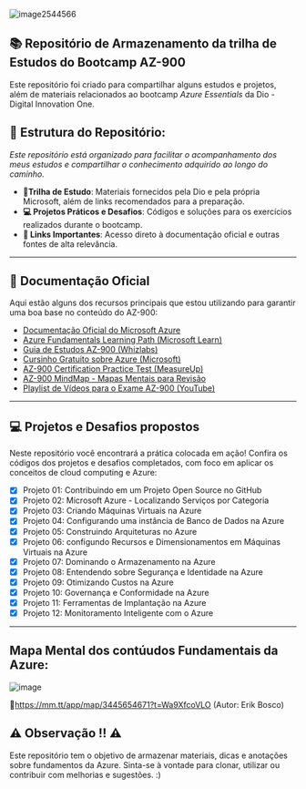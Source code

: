 
![image2544566](https://github.com/user-attachments/assets/051e5aab-0b0f-4ca0-b1db-a6226fd189dc)


## 📚 Repositório de Armazenamento da trilha de Estudos do Bootcamp AZ-900

Este repositório foi criado para compartilhar alguns estudos e projetos, além de materiais relacionados ao bootcamp *Azure Essentials* da Dio - Digital Innovation One. 

## 📌 Estrutura do Repositório:

*Este repositório está organizado para facilitar o acompanhamento dos meus estudos e compartilhar o conhecimento adquirido ao longo do caminho.*

- **📎Trilha de Estudo**: Materiais fornecidos pela Dio e pela própria Microsoft, além de links recomendados para a preparação.
- **💻 Projetos Práticos e Desafios**: Códigos e soluções para os exercícios realizados durante o bootcamp.
- **🔗 Links Importantes**: Acesso direto à documentação oficial e outras fontes de alta relevância.

---

## 📄 Documentação Oficial 
Aqui estão alguns dos recursos principais que estou utilizando para garantir uma boa base no conteúdo do AZ-900:

- [Documentação Oficial do Microsoft Azure](https://learn.microsoft.com/en-us/certifications/exams/az-900)
- [Azure Fundamentals Learning Path (Microsoft Learn)](https://learn.microsoft.com/en-us/training/paths/azure-fundamentals/)
- [Guia de Estudos AZ-900 (Whizlabs)](https://www.whizlabs.com/blog/az-900-microsoft-azure-fundamentals-exam-preparation-guide/)
- [Cursinho Gratuito sobre Azure (Microsoft)](https://docs.microsoft.com/en-us/learn/paths/az-900-describe-cloud-concepts/)
- [AZ-900 Certification Practice Test (MeasureUp)](https://www.measureup.com/Microsoft-Azure-Fundamentals-AZ-900_p_6908.html)
- [AZ-900 MindMap - Mapas Mentais para Revisão](https://github.com/techexpertin/azure-az-900-mindmap)
- [Playlist de Vídeos para o Exame AZ-900 (YouTube)](https://www.youtube.com/playlist?list=PLlVtbbG169nF_UdPRb4hkpZ0cNyLpvb2T)

---

## 💻 Projetos e Desafios propostos
Neste repositório você encontrará a prática colocada em ação! Confira os códigos dos projetos e desafios completados, com foco em aplicar os conceitos de cloud computing e Azure:

- [x] Projeto 01: Contribuindo em um Projeto Open Source no GitHub
- [x] Projeto 02: Microsoft Azure - Localizando Serviços por Categoria
- [x] Projeto 03: Criando Máquinas Virtuais na Azure
- [x] Projeto 04: Configurando uma instância de Banco de Dados na Azure
- [x] Projeto 05: Construindo Arquiteturas no Azure
- [x] Projeto 06: configundo Recursos e Dimensionamentos em Máquinas Virtuais na Azure
- [x] Projeto 07: Dominando o Armazenamento na Azure
- [x] Projeto 08: Entendendo sobre Segurança e Identidade na Azure
- [x] Projeto 09: Otimizando Custos na Azure
- [x] Projeto 10: Governança e Conformidade na Azure
- [x] Projeto 11: Ferramentas de Implantação na Azure
- [x] Projeto 12: Monitoramento Inteligente com o Azure

---

## Mapa Mental dos contúudos Fundamentais da Azure:

![image](https://github.com/user-attachments/assets/cfe69ecb-573e-4b90-9a2d-f498b1c2c72d)

🔗https://mm.tt/app/map/3445654671?t=Wa9XfcoVLO (Autor: Erik Bosco)

## ⚠️ Observação ‼️ ⚠️ 

Este repositório tem o objetivo de armazenar materiais, dicas e anotações sobre fundamentos da Azure. Sinta-se à vontade para clonar, utilizar ou contribuir com melhorias e sugestões. :)





